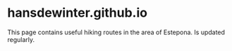 # hansdewinter.github.io
This page contains useful hiking routes in the area of Estepona. Is updated regularly.
